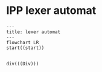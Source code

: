 # IPP lexer automat

```mermaid
---
title: lexer automat
---
flowchart LR
start((start))


div(((Div)))


```
